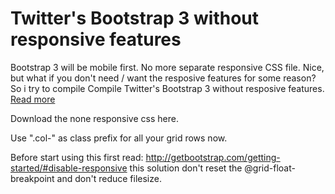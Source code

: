 Twitter's Bootstrap 3 without responsive features
================================================

Bootstrap 3 will be mobile first. No more separate responsive CSS file. Nice, but what if you don't need / want the resposive features for some reason? So i try to compile Compile Twitter's Bootstrap 3 without resposive features.
[Read more](http://bassjobsen.weblogs.fm/compile-twitters-bootstrap-3-without-responsive-features/)

Download the none responsive css here.

Use ".col-" as class prefix for all your grid rows now.

Before start using this first read: http://getbootstrap.com/getting-started/#disable-responsive this solution don't reset the @grid-float-breakpoint and don't reduce filesize.
